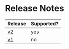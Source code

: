 # Release Notes

| Release            | Supported? |
| ------------------ | ---------- |
| [v2](version-2.md) | yes        |
| [v1](version-1.md) | no         |